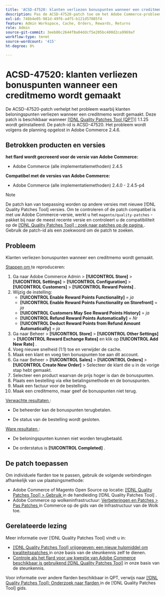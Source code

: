 ```yaml
---
title: 'ACSD-47520: klanten verliezen bonuspunten wanneer een creditmemo wordt gemaakt'
description: Pas de ACSD-47520-patch toe om het Adobe Commerce-probleem op te lossen, waarbij klanten beloningspunten verliezen wanneer een creditmemo wordt gemaakt.
exl-id: 748b4e05-981d-49f6-a4f5-b121d57085f4
feature: Admin Workspace, Cache, Orders, Rewards, Returns
role: Admin
source-git-commit: 3eeb86c2644f8a04ddcf5e205bc400d2ca9969af
workflow-type: tm+mt
source-wordcount: '415'
ht-degree: 0%

---
```


# ACSD-47520: klanten verliezen bonuspunten wanneer een creditmemo wordt gemaakt

De ACSD-47520-patch verhelpt het probleem waarbij klanten beloningspunten verliezen wanneer een creditmemo wordt gemaakt. Deze patch is beschikbaar wanneer [[!DNL Quality Patches Tool (QPT)]](/help/announcements/adobe-commerce-announcements/magento-quality-patches-released-new-tool-to-self-serve-quality-patches.md) 1.1.25 wordt geïnstalleerd. De patch-id is ACSD-47520. Het probleem wordt volgens de planning opgelost in Adobe Commerce 2.4.6.

## Betrokken producten en versies

**het flard wordt gecreeerd voor de versie van Adobe Commerce:**
* Adobe Commerce (alle implementatiemethoden) 2.4.5

**Compatibel met de versies van Adobe Commerce:**
* Adobe Commerce (alle implementatiemethoden) 2.4.0 - 2.4.5-p4

>[!NOTE]
>
>De patch kan van toepassing worden op andere versies met nieuwe [!DNL Quality Patches Tool] versies. Om te controleren of de patch compatibel is met uw Adobe Commerce-versie, werkt u het `magento/quality-patches` -pakket bij naar de meest recente versie en controleert u de compatibiliteit op de [[!DNL Quality Patches Tool] : zoek naar patches op de pagina ](https://experienceleague.adobe.com/tools/commerce-quality-patches/index.html?lang=nl-NL) . Gebruik de patch-id als een zoekwoord om de patch te zoeken.

## Probleem

Klanten verliezen bonuspunten wanneer een creditmemo wordt gemaakt.

<u> Stappen om </u> te reproduceren:

1. Ga naar Adobe Commerce Admin > **[!UICONTROL Store]** > **[!UICONTROL Settings]** > **[!UICONTROL Configuration]** > **[!UICONTROL Customers]** > **[!UICONTROL Reward Points]** .
1. Wijzig de instelling:
   * **[!UICONTROL Enable Reward Points Functionality]** = _ja_
   * **[!UICONTROL Enable Reward Points Functionality on Storefront]** = _ja_
   * **[!UICONTROL Customers May See Reward Points History]** = _ja_
   * **[!UICONTROL Refund Reward Points Automatically]** = _Nr_
   * **[!UICONTROL Deduct Reward Points from Refund Amount Automatically]** = _ja_
1. Ga naar Beheer > **[!UICONTROL Store]** > **[!UICONTROL Other Settings]** > **[!UICONTROL Reward Exchange Rates]** en klik op **[!UICONTROL Add New Rate]** .
1. Voeg nieuwe snelheid (1:1) toe en verwijder de cache.
1. Maak een klant en voeg tien bonuspunten toe aan dit account.
1. Ga naar Beheer > **[!UICONTROL Sales]** > **[!UICONTROL Orders]** > **[!UICONTROL Create New Order]** > Selecteer de klant die u in de vorige stap hebt gemaakt.
1. Selecteer een product waarvan de prijs hoger is dan de bonuspunten.
1. Plaats een bestelling via elke betalingsmethode en de bonuspunten.
1. Maak een factuur voor de bestelling.
1. Maak een creditmemo, maar geef de bonuspunten niet terug.

<u> Verwachte resultaten </u>:

* De beheerder kan de bonuspunten terugbetalen.

* De status van de bestelling wordt gesloten.

<u> Ware resultaten </u>:

* De beloningspunten kunnen niet worden terugbetaald.

* De orderstatus is **[!UICONTROL Completed]** .

## De patch toepassen

Om individuele flarden toe te passen, gebruik de volgende verbindingen afhankelijk van uw plaatsingsmethode:

* Adobe Commerce of Magento Open Source op locatie: [[!DNL Quality Patches Tool]  > Gebruik ](https://experienceleague.adobe.com/docs/commerce-operations/tools/quality-patches-tool/usage.html?lang=nl-NL) in de handleiding [!DNL Quality Patches Tool] .
* Adobe Commerce op wolkeninfrastructuur: [ Verbeteringen en Patches > Pas Patches ](https://experienceleague.adobe.com/docs/commerce-cloud-service/user-guide/develop/upgrade/apply-patches.html?lang=nl-NL) in Commerce op de gids van de Infrastructuur van de Wolk toe.

## Gerelateerde lezing

Meer informatie over [!DNL Quality Patches Tool] vindt u in:

* [[!DNL Quality Patches Tool]  vrijgegeven: een nieuw hulpmiddel om kwaliteitspatches ](/help/announcements/adobe-commerce-announcements/magento-quality-patches-released-new-tool-to-self-serve-quality-patches.md) in onze basis van de steunkennis zelf te dienen.
* [ Controle als het flard voor uw kwestie van Adobe Commerce beschikbaar is gebruikend  [!DNL Quality Patches Tool]](/help/support-tools/patches-available-in-qpt-tool/check-patch-for-magento-issue-with-magento-quality-patches.md) in onze basis van de steunkennis.

Voor informatie over andere flarden beschikbaar in QPT, verwijs naar [[!DNL Quality Patches Tool]: Onderzoek naar flarden ](https://experienceleague.adobe.com/tools/commerce-quality-patches/index.html?lang=nl-NL) in de [!DNL Quality Patches Tool] gids.
